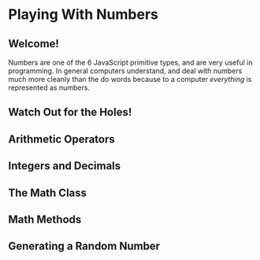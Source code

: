 # Playing With Numbers

## Welcome!

Numbers are one of the 6 JavaScript primitive types, and are very useful in programming. In general computers understand, and deal with numbers much more cleanly than the do words because to a computer *everything* is represented as numbers.

## Watch Out for the Holes!

## Arithmetic Operators

## Integers and Decimals

## The Math Class

## Math Methods

## Generating a Random Number